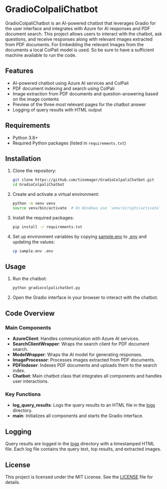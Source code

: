 # GradioColpaliChatbot

GradioColpaliChatbot is an AI-powered chatbot that leverages Gradio for the user interface and integrates with Azure for AI responses and PDF document search. This project allows users to interact with the chatbot, ask questions, and receive responses along with relevant images extracted from PDF documents. For Embedding the relevant Images from the documents a local ColPali model is used. So be sure to have a sufficient machine available to run the code.

## Features

- AI-powered chatbot using Azure AI services and ColPali
- PDF document indexing and search using ColPali
- Image extraction from PDF documents and question-answering based on the image contents
- Preview of the three most relevant pages for the chatbot answer
- Logging of query results with HTML output

## Requirements

- Python 3.8+
- Required Python packages (listed in `requirements.txt`)

## Installation

1. Clone the repository:
    ```sh
    git clone https://github.com/tinomager/GradioColpaliChatbot.git
    cd GradioColpaliChatbot
    ```

2. Create and activate a virtual environment:
    ```sh
    python -m venv venv
    source venv/bin/activate  # On Windows use `venv\Scripts\activate`
    ```

3. Install the required packages:
    ```sh
    pip install -r requirements.txt
    ```

4. Set up environment variables by copying [sample.env](http://_vscodecontentref_/0) to [.env](http://_vscodecontentref_/1) and updating the values:
    ```sh
    cp sample.env .env
    ```

## Usage

1. Run the chatbot:
    ```sh
    python gradiocolpalichatbot.py
    ```

2. Open the Gradio interface in your browser to interact with the chatbot.

## Code Overview

### Main Components

- **AzureClient**: Handles communication with Azure AI services.
- **SearchClientWrapper**: Wraps the search client for PDF document search.
- **ModelWrapper**: Wraps the AI model for generating responses.
- **ImageProcessor**: Processes images extracted from PDF documents.
- **PDFIndexer**: Indexes PDF documents and uploads them to the search index.
- **Chatbot**: Main chatbot class that integrates all components and handles user interactions.

### Key Functions

- **log_query_results**: Logs the query results to an HTML file in the [logs](http://_vscodecontentref_/2) directory.
- **main**: Initializes all components and starts the Gradio interface.

## Logging

Query results are logged in the [logs](http://_vscodecontentref_/3) directory with a timestamped HTML file. Each log file contains the query text, top results, and extracted images.

## License

This project is licensed under the MIT License. See the [LICENSE](http://_vscodecontentref_/4) file for details.